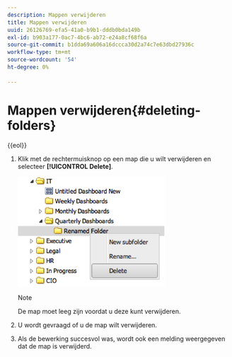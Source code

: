 ```yaml
---
description: Mappen verwijderen
title: Mappen verwijderen
uuid: 26126769-efa5-41a0-b9b1-dddb0bda149b
exl-id: b903a177-0ac7-4bc6-ab72-e24a8cf68f6a
source-git-commit: b1dda69a606a16dccca30d2a74c7e63dbd27936c
workflow-type: tm+mt
source-wordcount: '54'
ht-degree: 0%

---
```


# Mappen verwijderen{#deleting-folders}

{{eol}}

1. Klik met de rechtermuisknop op een map die u wilt verwijderen en selecteer **[!UICONTROL Delete]**.

   ![](assets/delete_folder.png)

   >[!NOTE]
   >
   >De map moet leeg zijn voordat u deze kunt verwijderen.

1. U wordt gevraagd of u de map wilt verwijderen.
1. Als de bewerking succesvol was, wordt ook een melding weergegeven dat de map is verwijderd.
